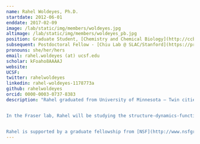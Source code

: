 ```yaml
---
name: Rahel Woldeyes, Ph.D.
startdate: 2012-06-01
enddate: 2017-02-09
image: /lab/static/img/members/woldeyes.jpg
altimage: /lab/static/img/members/woldeyes_pb.jpg
position: Graduate Student, [Chemistry and Chemical Biology](http://ccb.ucsf.edu) ([NSF GRFP](http://www.nsfgrfp.org/))
subsequent: Postdoctoral Fellow - [Chiu Lab @ SLAC/Stanford](https://profiles.stanford.edu/wah-chiu)
pronouns: she/her/hers
email: rahel.woldeyes (at) ucsf.edu
scholar: kFoaho8AAAAJ
website:
UCSF:
twitter: rahelwoldeyes
linkedin: rahel-woldeyes-1178773a
github: rahelwoldeyes
orcid: 0000-0003-0737-8383
description: "Rahel graduated from University of Minnesota – Twin cities with B.S in Biochemistry and Chemistry. As an undergraduate student, she worked in several labs on projects ranging from cell to structural biology.


In the Fraser lab, Rahel will be studying the structure-dynamics-function relationships of proteins and protein-ligand complexes using a combination of room temperature X-ray Crystallography and NMR approaches. Furthermore, she will be developing and implementing methods to dissect allostery in drug targets.


Rahel is supported by a graduate fellowship from [NSF](http://www.nsfgrfp.org/)."
---
```

